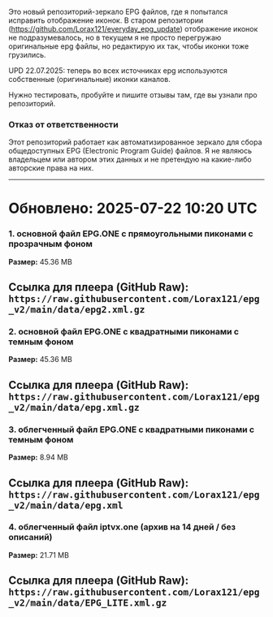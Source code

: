 Это новый репозиторий-зеркало EPG файлов, где я попытался исправить отображение иконок. В старом репозитории (https://github.com/Lorax121/everyday_epg_update) отображение иконок не подразумевалось, но в текущем я не просто перегружаю оригинальные epg файлы, но редактирую их так, чтобы иконки тоже грузились. 

UPD 22.07.2025: теперь во всех источниках epg используются собственные (оригинальные) иконки каналов. 

Нужно тестировать, пробуйте и пишите отзывы там, где вы узнали про репозиторий. 

### Отказ от ответственности

Этот репозиторий работает как автоматизированное зеркало для сбора общедоступных EPG (Electronic Program Guide) файлов. Я не являюсь владельцем или автором этих данных и не претендую на какие-либо авторские права на них. 

---

# Обновлено: 2025-07-22 10:20 UTC

### 1. основной файл EPG.ONE с прямоугольными пиконами с прозрачным фоном

**Размер:** 45.36 MB

**Ссылка для плеера (GitHub Raw):**
`https://raw.githubusercontent.com/Lorax121/epg_v2/main/data/epg2.xml.gz`
---
### 2. основной файл EPG.ONE с квадратными пиконами с темным фоном

**Размер:** 45.36 MB

**Ссылка для плеера (GitHub Raw):**
`https://raw.githubusercontent.com/Lorax121/epg_v2/main/data/epg.xml.gz`
---
### 3. облегченный файл EPG.ONE с квадратными пиконами с темным фоном

**Размер:** 8.94 MB

**Ссылка для плеера (GitHub Raw):**
`https://raw.githubusercontent.com/Lorax121/epg_v2/main/data/epg.xml`
---
### 4. облегченный файл iptvx.one (архив на 14 дней / без описаний)

**Размер:** 21.71 MB

**Ссылка для плеера (GitHub Raw):**
`https://raw.githubusercontent.com/Lorax121/epg_v2/main/data/EPG_LITE.xml.gz`
---
